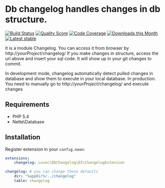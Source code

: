 # Db changelog handles changes in db structure.

[![Build Status](https://img.shields.io/travis/lovec/DbChangelog/tests.svg?style=flat-square)](https://travis-ci.org/lovec/DbChangelog)
[![Quality Score](https://img.shields.io/scrutinizer/g/lovec/DbChangelog.svg?style=flat-square)](https://scrutinizer-ci.com/g/lovec/DbChangelog)
[![Code Coverage](https://img.shields.io/scrutinizer/coverage/g/lovec/DbChangelog.svg?style=flat-square)](https://scrutinizer-ci.com/g/lovec/DbChangelog)
[![Downloads this Month](https://img.shields.io/packagist/dm/lovec/db-changelog.svg?style=flat-square)](https://packagist.org/packages/lovec/db-changelog)
[![Latest stable](https://img.shields.io/packagist/v/lovec/db-changelog.svg?style=flat-square)](https://packagist.org/packages/lovec/db-changelog)


It is a module Changelog. You can access it from browser by http://*yourProject*/changelog/
If you make changes in structure, access the url above and insert your sql code.
It will show up in your git changes to commit.

In development mode, changelog automatically detect pulled changes in database and show them to execute in
your local database.
In production. You need to manually go to http://*yourProject*/changelog/ and execute changes


## Requirements 

- PHP 5.4
- Nette\Database


## Installation

Register extension in your `config.neon`:

```yaml
extensions:
	changelog: Lovec\DbChangelog\DI\ChangelogExtension

changelog: # you can change these defaults
    dir: "%appDir%/../changelog"
    table: changelog
```

